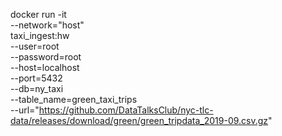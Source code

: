 docker run -it \
    --network="host" \
    taxi_ingest:hw \
        --user=root \
        --password=root \
        --host=localhost \
        --port=5432 \
        --db=ny_taxi \
        --table_name=green_taxi_trips \
        --url="https://github.com/DataTalksClub/nyc-tlc-data/releases/download/green/green_tripdata_2019-09.csv.gz"
